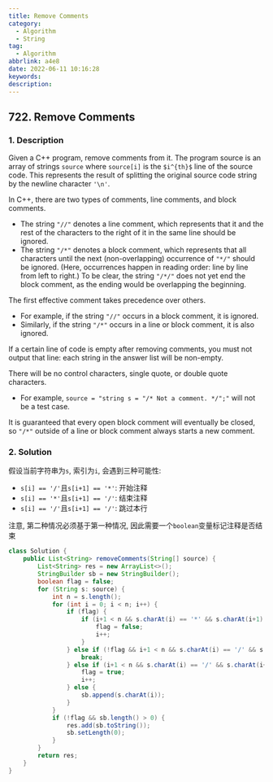 ```yaml
---
title: Remove Comments
category:
  - Algorithm
  - String
tag:
  - Algorithm
abbrlink: a4e8
date: 2022-06-11 10:16:28
keywords:
description:
---
```


## 722. Remove Comments
### 1. Description
Given a C++ program, remove comments from it. The program source is an array of strings `source` where `source[i]` is the `$i^{th}$` line of the source code. This represents the result of splitting the original source code string by the newline character `'\n'`.

In C++, there are two types of comments, line comments, and block comments.
* The string `"//"` denotes a line comment, which represents that it and the rest of the characters to the right of it in the same line should be ignored.
* The string `"/*"` denotes a block comment, which represents that all characters until the next (non-overlapping) occurrence of `"*/"` should be ignored. (Here, occurrences happen in reading order: line by line from left to right.) To be clear, the string `"/*/"` does not yet end the block comment, as the ending would be overlapping the beginning.

The first effective comment takes precedence over others.
* For example, if the string `"//"` occurs in a block comment, it is ignored.
* Similarly, if the string `"/*"` occurs in a line or block comment, it is also ignored.

If a certain line of code is empty after removing comments, you must not output that line: each string in the answer list will be non-empty.

There will be no control characters, single quote, or double quote characters.
* For example, `source = "string s = "/* Not a comment. */";"` will not be a test case.

It is guaranteed that every open block comment will eventually be closed, so `"/*"` outside of a line or block comment always starts a new comment.


### 2. Solution
假设当前字符串为`s`, 索引为`i`, 会遇到三种可能性:
* `s[i] == '/'`且`s[i+1] == '*'`: 开始注释
* `s[i] == '*'`且`s[i+1] == '/'`: 结束注释
* `s[i] == '/'`且`s[i+1] == '/'`: 跳过本行

注意, 第二种情况必须基于第一种情况, 因此需要一个`boolean`变量标记注释是否结束

```java
class Solution {
    public List<String> removeComments(String[] source) {
        List<String> res = new ArrayList<>();
        StringBuilder sb = new StringBuilder();
        boolean flag = false;
        for (String s: source) {
            int n = s.length();
            for (int i = 0; i < n; i++) {
                if (flag) {
                    if (i+1 < n && s.charAt(i) == '*' && s.charAt(i+1) == '/') {
                        flag = false;
                        i++;
                    }
                } else if (!flag && i+1 < n && s.charAt(i) == '/' && s.charAt(i+1) == '/') {
                    break;
                } else if (i+1 < n && s.charAt(i) == '/' && s.charAt(i+1) == '*') {
                    flag = true;
                    i++;
                } else {
                    sb.append(s.charAt(i));
                }
            }
            if (!flag && sb.length() > 0) {
                res.add(sb.toString());
                sb.setLength(0);
            }
        }
        return res;
    }
}
```

